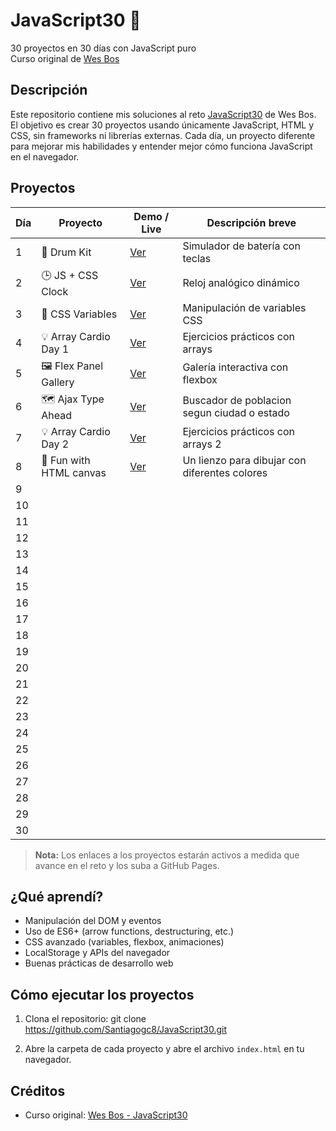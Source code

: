 # JavaScript30 🚀

30 proyectos en 30 días con JavaScript puro  
Curso original de [Wes Bos](https://javascript30.com/)

## Descripción

Este repositorio contiene mis soluciones al reto [JavaScript30](https://javascript30.com/) de Wes Bos. El objetivo es crear 30 proyectos usando únicamente JavaScript, HTML y CSS, sin frameworks ni librerías externas. Cada día, un proyecto diferente para mejorar mis habilidades y entender mejor cómo funciona JavaScript en el navegador.

## Proyectos

| Día | Proyecto                  | Demo / Live                                                        | Descripción breve                    |
|-----|---------------------------|--------------------------------------------------------------------|--------------------------------------|
| 1   | 🥁 Drum Kit               | [Ver](https://santiagogc8.github.io/JavaScript30/Day%201%20-%20JavaScript%20Drum%20Kit/)    | Simulador de batería con teclas      |
| 2   | 🕒 JS + CSS Clock         | [Ver](https://santiagogc8.github.io/JavaScript30/Day%202%20-%20JS%20Clock/)        | Reloj analógico dinámico             |
| 3   | 🎨 CSS Variables          | [Ver](https://santiagogc8.github.io/JavaScript30/Day%203%20-%20Playing%20with%20CSS%20variables%20and%20JS/)| Manipulación de variables CSS        |
| 4   | 💡 Array Cardio Day 1     | [Ver](https://santiagogc8.github.io/JavaScript30/Day%204%20-%20Array%20cardio/)| Ejercicios prácticos con arrays      |
| 5   | 🖼 Flex Panel Gallery      | [Ver](https://santiagogc8.github.io/JavaScript30/Day%205%20-%20Flex%20Panels%20Image%20Gallery/)| Galería interactiva con flexbox      |
| 6   | 🗺️ Ajax Type Ahead        | [Ver](https://santiagogc8.github.io/JavaScript30/Day%206%20-%20Ajax%20Type%20Ahead/)| Buscador de poblacion segun ciudad o estado |                                      
| 7   | 💡 Array Cardio Day 2    | [Ver](https://santiagogc8.github.io/JavaScript30/Day%207%20-%20Array%20cardio%202/)| Ejercicios prácticos con arrays 2 |                                      
| 8   | 🎨 Fun with HTML canvas  | [Ver](https://santiagogc8.github.io/JavaScript30/Day%208%20-%20Fun%20with%20HTML%20canvas/)| Un lienzo para dibujar con diferentes colores|
| 9   |                           |                                                                    |                                      |
| 10  |                           |                                                                    |                                      |
| 11  |                           |                                                                    |                                      |
| 12  |                           |                                                                    |                                      |
| 13  |                           |                                                                    |                                      |
| 14  |                           |                                                                    |                                      |
| 15  |                           |                                                                    |                                      |
| 16  |                           |                                                                    |                                      |
| 17  |                           |                                                                    |                                      |
| 18  |                           |                                                                    |                                      |
| 19  |                           |                                                                    |                                      |
| 20  |                           |                                                                    |                                      |
| 21  |                           |                                                                    |                                      |
| 22  |                           |                                                                    |                                      |
| 23  |                           |                                                                    |                                      |
| 24  |                           |                                                                    |                                      |
| 25  |                           |                                                                    |                                      |
| 26  |                           |                                                                    |                                      |
| 27  |                           |                                                                    |                                      |
| 28  |                           |                                                                    |                                      |
| 29  |                           |                                                                    |                                      |
| 30  |                           |                                                                    |                                      |

> **Nota:** Los enlaces a los proyectos estarán activos a medida que avance en el reto y los suba a GitHub Pages.

## ¿Qué aprendí?

- Manipulación del DOM y eventos
- Uso de ES6+ (arrow functions, destructuring, etc.)
- CSS avanzado (variables, flexbox, animaciones)
- LocalStorage y APIs del navegador
- Buenas prácticas de desarrollo web

## Cómo ejecutar los proyectos

1. Clona el repositorio:
git clone https://github.com/Santiagogc8/JavaScript30.git

2. Abre la carpeta de cada proyecto y abre el archivo `index.html` en tu navegador.

## Créditos

- Curso original: [Wes Bos - JavaScript30](https://javascript30.com/)